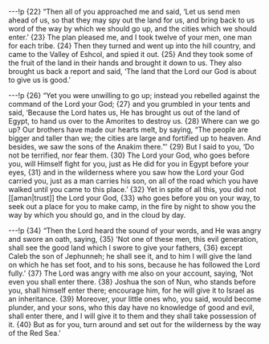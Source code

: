 ---!p
{22} “Then all of you approached me and said, ‘Let us send men ahead of us, so that they may spy out the land for us, and bring back to us word of the way by which we should go up, and the cities which we should enter.’ {23} The plan pleased me, and I took twelve of your men, one man for each tribe. {24} Then they turned and went up into the hill country, and came to the Valley of Eshcol, and spied it out. {25} And they took some of the fruit of the land in their hands and brought it down to us. They also brought us back a report and said, ‘The land that the Lord our God is about to give us is good.’

---!p
{26} “Yet you were unwilling to go up; instead you rebelled against the command of the Lord your God; {27} and you grumbled in your tents and said, ‘Because the Lord hates us, He has brought us out of the land of Egypt, to hand us over to the Amorites to destroy us. {28} Where can we go up? Our brothers have made our hearts melt, by saying, “The people are bigger and taller than we; the cities are large and fortified up to heaven. And besides, we saw the sons of the Anakim there.”’ {29} But I said to you, ‘Do not be terrified, nor fear them. {30} The Lord your God, who goes before you, will Himself fight for you, just as He did for you in Egypt before your eyes, {31} and in the wilderness where you saw how the Lord your God carried you, just as a man carries his son, on all of the road which you have walked until you came to this place.’ {32} Yet in spite of all this, you did not [[aman|trust]] the Lord your God, {33} who goes before you on your way, to seek out a place for you to make camp, in the fire by night to show you the way by which you should go, and in the cloud by day.

---!p
{34} “Then the Lord heard the sound of your words, and He was angry and swore an oath, saying, {35} ‘Not one of these men, this evil generation, shall see the good land which I swore to give your fathers, {36} except Caleb the son of Jephunneh; he shall see it, and to him I will give the land on which he has set foot, and to his sons, because he has followed the Lord fully.’ {37} The Lord was angry with me also on your account, saying, ‘Not even you shall enter there. {38} Joshua the son of Nun, who stands before you, shall himself enter there; encourage him, for he will give it to Israel as an inheritance. {39} Moreover, your little ones who, you said, would become plunder, and your sons, who this day have no knowledge of good and evil, shall enter there, and I will give it to them and they shall take possession of it. {40} But as for you, turn around and set out for the wilderness by the way of the Red Sea.’